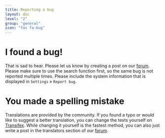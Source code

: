 ```yaml
---
title: Reporting a bug
layout: doc
level: "2"
group: "general"
icon: "fas fa-bug"
---
```


# I found a bug!
That is sad to hear. Please let us know by creating a post on our [forum](https://forum.antennapod.org/). Please make sure to use the search function first, so the same bug is not reported multiple times. Please include the system information that is displayed in `Settings` » `Report bug`.

# You made a spelling mistake
Translations are provided by the community. If you found a typo or would like to suggest a better translation, you can change the texts yourself on [Transifex](https://www.transifex.com/antennapod/antennapod/). While changing it yourself is the fastest method, you can also just write a post in the translators section of our [forum](https://forum.antennapod.org/).
